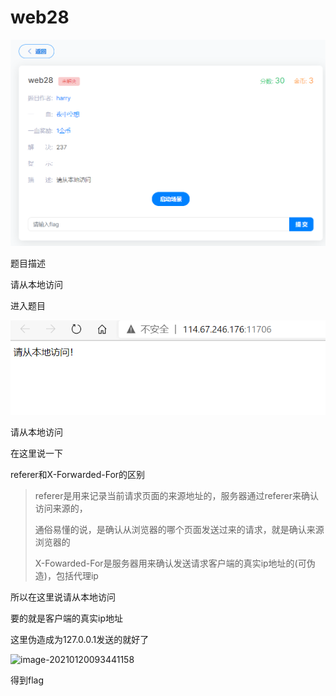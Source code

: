 # web28

![image-20210120092348225](../../../image/image-20210120092348225.png)

题目描述

请从本地访问

进入题目

![image-20210120092514129](../../../image/image-20210120092514129.png)

请从本地访问

在这里说一下

referer和X-Forwarded-For的区别

> referer是用来记录当前请求页面的来源地址的，服务器通过referer来确认访问来源的，
>
> 通俗易懂的说，是确认从浏览器的哪个页面发送过来的请求，就是确认来源浏览器的
>
> X-Fowarded-For是服务器用来确认发送请求客户端的真实ip地址的(可伪造)，包括代理ip

所以在这里说请从本地访问

要的就是客户端的真实ip地址

这里伪造成为127.0.0.1发送的就好了

![image-20210120093441158](../../../image/bugku/image-20210120093441158.png)

得到flag


